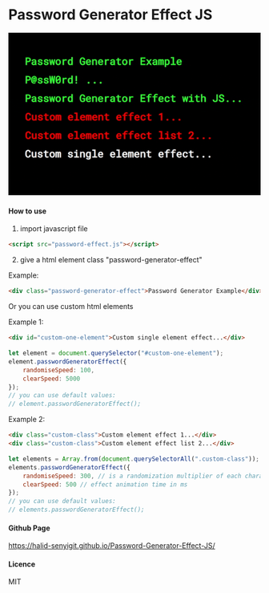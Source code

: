 # Password Generator Effect JS



![1](docs/animation.gif)



#### How to use

1) import javascript file

```html
<script src="password-effect.js"></script>
```

2) give a html element class "password-generator-effect"

Example: 

```html
<div class="password-generator-effect">Password Generator Example</div>
```

Or you can use custom html elements

Example 1:

```html
<div id="custom-one-element">Custom single element effect...</div>
```

```javascript
let element = document.querySelector("#custom-one-element");
element.passwordGeneratorEffect({
    randomiseSpeed: 100,
    clearSpeed: 5000
});
// you can use default values:
// element.passwordGeneratorEffect();
```



Example 2:

```html
<div class="custom-class">Custom element effect 1...</div>
<div class="custom-class">Custom element effect list 2...</div>
```

```javascript
let elements = Array.from(document.querySelectorAll(".custom-class"));
elements.passwordGeneratorEffect({
    randomiseSpeed: 300, // is a randomization multiplier of each character in ms
    clearSpeed: 500 // effect animation time in ms
});
// you can use default values:
// elements.passwordGeneratorEffect();
```



#### Github Page

https://halid-senyigit.github.io/Password-Generator-Effect-JS/



#### Licence

MIT 